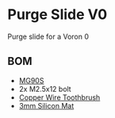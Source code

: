 # Purge Slide V0
 
Purge slide for a Voron 0

## BOM
- [MG90S](https://www.aliexpress.com/item/33013953995.html)
- 2x M2.5x12 bolt
- [Copper Wire Toothbrush](https://www.aliexpress.com/item/33053117369.html)
- [3mm Silicon Mat](https://www.amazon.co.uk/gp/product/B0785RDHZS/ref=ppx_yo_dt_b_asin_title_o01_s00?ie=UTF8&psc=1) 
